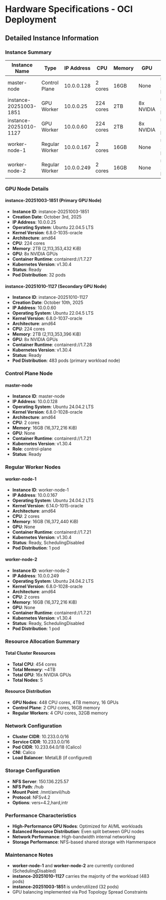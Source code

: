 # Hardware Specifications - OCI Deployment
## Detailed Instance Information

### Instance Summary
| Instance Name | Type | IP Address | CPU | Memory | GPU | OS | Kernel |
|---------------|------|------------|-----|--------|-----|----|---------| 
| master-node | Control Plane | 10.0.0.128 | 2 cores | 16GB | None | Ubuntu 24.04.2 LTS | 6.8.0-1028-oracle |
| instance-20251003-1851 | GPU Worker | 10.0.0.25 | 224 cores | 2TB | 8x NVIDIA | Ubuntu 22.04.5 LTS | 6.8.0-1035-oracle |
| instance-20251010-1127 | GPU Worker | 10.0.0.60 | 224 cores | 2TB | 8x NVIDIA | Ubuntu 22.04.5 LTS | 6.8.0-1037-oracle |
| worker-node-1 | Regular Worker | 10.0.0.167 | 2 cores | 16GB | None | Ubuntu 24.04.2 LTS | 6.14.0-1015-oracle |
| worker-node-2 | Regular Worker | 10.0.0.249 | 2 cores | 16GB | None | Ubuntu 24.04.2 LTS | 6.8.0-1028-oracle |

### GPU Node Details

#### instance-20251003-1851 (Primary GPU Node)
- **Instance ID**: instance-20251003-1851
- **Creation Date**: October 3rd, 2025
- **IP Address**: 10.0.0.25
- **Operating System**: Ubuntu 22.04.5 LTS
- **Kernel Version**: 6.8.0-1035-oracle
- **Architecture**: amd64
- **CPU**: 224 cores
- **Memory**: 2TB (2,113,353,432 KiB)
- **GPU**: 8x NVIDIA GPUs
- **Container Runtime**: containerd://1.7.27
- **Kubernetes Version**: v1.30.4
- **Status**: Ready
- **Pod Distribution**: 32 pods

#### instance-20251010-1127 (Secondary GPU Node)
- **Instance ID**: instance-20251010-1127
- **Creation Date**: October 10th, 2025
- **IP Address**: 10.0.0.60
- **Operating System**: Ubuntu 22.04.5 LTS
- **Kernel Version**: 6.8.0-1037-oracle
- **Architecture**: amd64
- **CPU**: 224 cores
- **Memory**: 2TB (2,113,353,396 KiB)
- **GPU**: 8x NVIDIA GPUs
- **Container Runtime**: containerd://1.7.28
- **Kubernetes Version**: v1.30.4
- **Status**: Ready
- **Pod Distribution**: 483 pods (primary workload node)

### Control Plane Node

#### master-node
- **Instance ID**: master-node
- **IP Address**: 10.0.0.128
- **Operating System**: Ubuntu 24.04.2 LTS
- **Kernel Version**: 6.8.0-1028-oracle
- **Architecture**: amd64
- **CPU**: 2 cores
- **Memory**: 16GB (16,372,216 KiB)
- **GPU**: None
- **Container Runtime**: containerd://1.7.21
- **Kubernetes Version**: v1.30.4
- **Role**: control-plane
- **Status**: Ready

### Regular Worker Nodes

#### worker-node-1
- **Instance ID**: worker-node-1
- **IP Address**: 10.0.0.167
- **Operating System**: Ubuntu 24.04.2 LTS
- **Kernel Version**: 6.14.0-1015-oracle
- **Architecture**: amd64
- **CPU**: 2 cores
- **Memory**: 16GB (16,372,440 KiB)
- **GPU**: None
- **Container Runtime**: containerd://1.7.21
- **Kubernetes Version**: v1.30.4
- **Status**: Ready, SchedulingDisabled
- **Pod Distribution**: 1 pod

#### worker-node-2
- **Instance ID**: worker-node-2
- **IP Address**: 10.0.0.249
- **Operating System**: Ubuntu 24.04.2 LTS
- **Kernel Version**: 6.8.0-1028-oracle
- **Architecture**: amd64
- **CPU**: 2 cores
- **Memory**: 16GB (16,372,216 KiB)
- **GPU**: None
- **Container Runtime**: containerd://1.7.21
- **Kubernetes Version**: v1.30.4
- **Status**: Ready, SchedulingDisabled
- **Pod Distribution**: 1 pod

### Resource Allocation Summary

#### Total Cluster Resources
- **Total CPU**: 454 cores
- **Total Memory**: ~4TB
- **Total GPU**: 16x NVIDIA GPUs
- **Total Nodes**: 5

#### Resource Distribution
- **GPU Nodes**: 448 CPU cores, 4TB memory, 16 GPUs
- **Control Plane**: 2 CPU cores, 16GB memory
- **Regular Workers**: 4 CPU cores, 32GB memory

### Network Configuration
- **Cluster CIDR**: 10.233.0.0/16
- **Service CIDR**: 10.233.0.0/16
- **Pod CIDR**: 10.233.64.0/18 (Calico)
- **CNI**: Calico
- **Load Balancer**: MetalLB (if configured)

### Storage Configuration
- **NFS Server**: 150.136.225.57
- **NFS Path**: /hub
- **Mount Point**: /mnt/anvil/hub
- **Protocol**: NFSv4.2
- **Options**: vers=4.2,hard,intr

### Performance Characteristics
- **High-Performance GPU Nodes**: Optimized for AI/ML workloads
- **Balanced Resource Distribution**: Even split between GPU nodes
- **Network Performance**: High-bandwidth internal networking
- **Storage Performance**: NFS-based shared storage with Hammerspace

### Maintenance Notes
- **worker-node-1** and **worker-node-2** are currently cordoned (SchedulingDisabled)
- **instance-20251010-1127** carries the majority of the workload (483 pods)
- **instance-20251003-1851** is underutilized (32 pods)
- GPU balancing implemented via Pod Topology Spread Constraints
